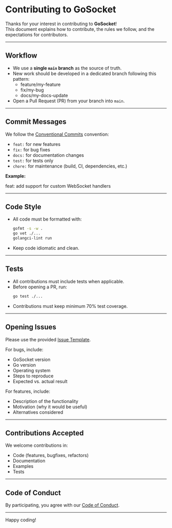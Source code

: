 # Contributing to GoSocket

Thanks for your interest in contributing to **GoSocket**!  
This document explains how to contribute, the rules we follow, and the expectations for contributors.

---

## Workflow

- We use a **single `main` branch** as the source of truth.  
- New work should be developed in a dedicated branch following this pattern:
  - feature/my-feature
  - fix/my-bug
  - docs/my-docs-update
- Open a Pull Request (PR) from your branch into `main`.

---

## Commit Messages

We follow the [Conventional Commits](https://www.conventionalcommits.org/) convention:

- `feat:` for new features  
- `fix:` for bug fixes  
- `docs:` for documentation changes  
- `test:` for tests only  
- `chore:` for maintenance (build, CI, dependencies, etc.)  

**Example:**

feat: add support for custom WebSocket handlers

---

## Code Style

- All code must be formatted with:
  ```bash
  gofmt -s -w .
  go vet ./...
  golangci-lint run
  ```
- Keep code idiomatic and clean.

---

## Tests

- All contributions must include tests when applicable.
- Before opening a PR, run:
    ```bash
    go test ./...
    ```
- Contributions must keep minimum 70% test coverage.

---

## Opening Issues

Please use the provided [Issue Template](./.github/ISSUE_TEMPLATE/issue_template.md).

For bugs, include:
- GoSocket version
- Go version
- Operating system
- Steps to reproduce
- Expected vs. actual result

For features, include:
- Description of the functionality
- Motivation (why it would be useful)
- Alternatives considered

---

## Contributions Accepted

We welcome contributions in:
- Code (features, bugfixes, refactors)
- Documentation
- Examples
- Tests

---

## Code of Conduct

By participating, you agree with our [Code of Conduct](./CODE_OF_CONDUCT.md).

---

Happy coding!
